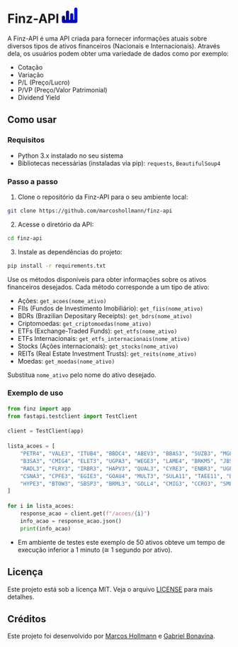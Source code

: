 # Finz-API <img src="finz.png" alt="Ícone" width="35" height="35">

A Finz-API é uma API criada para fornecer informações atuais sobre diversos tipos de ativos financeiros (Nacionais e Internacionais). Através dela, os usuários podem obter uma variedade de dados como por exemplo:
- Cotação
- Variação
- P/L (Preço/Lucro)
- P/VP (Preço/Valor Patrimonial)
- Dividend Yield

## Como usar

### Requisitos
- Python 3.x instalado no seu sistema
- Bibliotecas necessárias (instaladas via pip): `requests`, `BeautifulSoup4`

### Passo a passo
1. Clone o repositório da Finz-API para o seu ambiente local:
```bash
git clone https://github.com/marcoshollmann/finz-api
```
2. Acesse o diretório da API:
```bash
cd finz-api
```
3. Instale as dependências do projeto:
```bash
pip install -r requirements.txt
```

Use os métodos disponíveis para obter informações sobre os ativos financeiros desejados. Cada método corresponde a um tipo de ativo:

- Ações: `get_acoes(nome_ativo)`
- FIIs (Fundos de Investimento Imobiliário): `get_fiis(nome_ativo)`
- BDRs (Brazilian Depositary Receipts): `get_bdrs(nome_ativo)`
- Criptomoedas: `get_criptomoedas(nome_ativo)`
- ETFs (Exchange-Traded Funds): `get_etfs(nome_ativo)`
- ETFs Internacionais: `get_etfs_internacionais(nome_ativo)`
- Stocks (Ações internacionais): `get_stocks(nome_ativo)`
- REITs (Real Estate Investment Trusts): `get_reits(nome_ativo)`
- Moedas: `get_moedas(nome_ativo)`

Substitua `nome_ativo` pelo nome do ativo desejado.

### Exemplo de uso

```python
from finz import app
from fastapi.testclient import TestClient

client = TestClient(app)

lista_acoes = [
    "PETR4", "VALE3", "ITUB4", "BBDC4", "ABEV3", "BBAS3", "SUZB3", "MGLU3", "GGBR4", "CIEL3",
    "B3SA3", "CMIG4", "ELET3", "UGPA3", "WEGE3", "LAME4", "BRKM5", "JBSS3", "EMBR3", "MRVE3",
    "RADL3", "FLRY3", "IRBR3", "HAPV3", "QUAL3", "CYRE3", "ENBR3", "UGPA3", "RENT3", "BIDI4",
    "CSNA3", "CPFE3", "EGIE3", "GOAU4", "MULT3", "SULA11", "TAEE11", "BBDC3", "CVCB3", 'TECN3',
    "HYPE3", "BTOW3", "SBSP3", "BRML3", "GOLL4", "CMIG3", "CCRO3", "SMLS3", "ECOR3",'POSI3', 
]

for i in lista_acoes:
    response_acao = client.get(f"/acoes/{i}")
    info_acao = response_acao.json()
    print(info_acao)
```
- Em ambiente de testes este exemplo de 50 ativos obteve um tempo de execução inferior a 1 minuto (≅ 1 segundo por ativo).

## Licença

Este projeto está sob a licença MIT. Veja o arquivo [LICENSE](LICENSE) para mais detalhes.

## Créditos

Este projeto foi desenvolvido por [Marcos Hollmann](https://www.linkedin.com/in/marcos-hollmann-401812204/) e [Gabriel Bonavina](https://www.linkedin.com/in/gabriel-leal-bonavina-8388a7267/).
